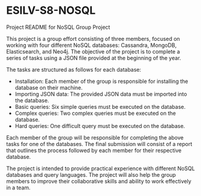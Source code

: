 # ESILV-S8-NOSQL

Project README for NoSQL Group Project

This project is a group effort consisting of three members, focused on working with four different
NoSQL databases: Cassandra, MongoDB, Elasticsearch, and Neo4j.
The objective of the project is to complete a series of tasks using a JSON file provided at the beginning of the year.

The tasks are structured as follows for each database:

  - Installation: Each member of the group is responsible for installing the database on their machine.
  - Importing JSON data: The provided JSON data must be imported into the database.
  - Basic queries: Six simple queries must be executed on the database.
  - Complex queries: Two complex queries must be executed on the database.
  - Hard queries: One difficult query must be executed on the database.

Each member of the group will be responsible for completing the above tasks for one of the databases.
The final submission will consist of a report that outlines the process followed by each member for their respective database.

The project is intended to provide practical experience with different NoSQL databases and query languages.
The project will also help the group members to improve their collaborative skills and ability to work effectively in a team.
